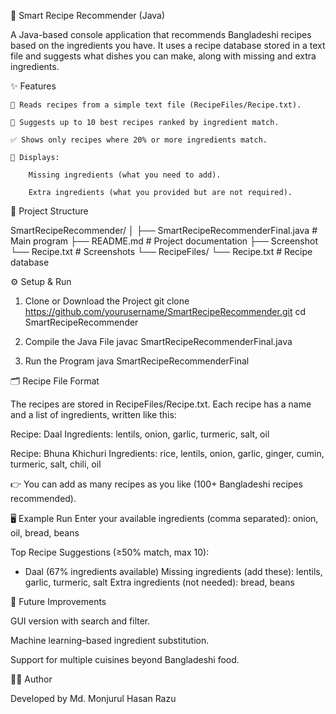 🍲 Smart Recipe Recommender (Java)

A Java-based console application that recommends Bangladeshi recipes based on the ingredients you have.
It uses a recipe database stored in a text file and suggests what dishes you can make, along with missing and extra ingredients.

✨ Features

	📂 Reads recipes from a simple text file (RecipeFiles/Recipe.txt).

	🥘 Suggests up to 10 best recipes ranked by ingredient match.

	✅ Shows only recipes where 20% or more ingredients match.

	📝 Displays:

		Missing ingredients (what you need to add).

		Extra ingredients (what you provided but are not required).

📂 Project Structure

SmartRecipeRecommender/
│
├── SmartRecipeRecommenderFinal.java   # Main program
├── README.md                          # Project documentation
├── Screenshot                         
    └── Recipe.txt                     # Screenshots
└── RecipeFiles/
    └── Recipe.txt                     # Recipe database

⚙️ Setup & Run
1. Clone or Download the Project
git clone https://github.com/yourusername/SmartRecipeRecommender.git
cd SmartRecipeRecommender

2. Compile the Java File
javac SmartRecipeRecommenderFinal.java

3. Run the Program
java SmartRecipeRecommenderFinal

🗂 Recipe File Format

The recipes are stored in RecipeFiles/Recipe.txt.
Each recipe has a name and a list of ingredients, written like this:

Recipe: Daal
Ingredients: lentils, onion, garlic, turmeric, salt, oil

Recipe: Bhuna Khichuri
Ingredients: rice, lentils, onion, garlic, ginger, cumin, turmeric, salt, chili, oil


👉 You can add as many recipes as you like (100+ Bangladeshi recipes recommended).

🖥 Example Run
Enter your available ingredients (comma separated): 
onion, oil, bread, beans

Top Recipe Suggestions (≥50% match, max 10):
- Daal (67% ingredients available)
  Missing ingredients (add these): lentils, garlic, turmeric, salt
  Extra ingredients (not needed): bread, beans

🚀 Future Improvements

GUI version with search and filter.

Machine learning–based ingredient substitution.

Support for multiple cuisines beyond Bangladeshi food.

👨‍💻 Author

Developed by Md. Monjurul Hasan Razu